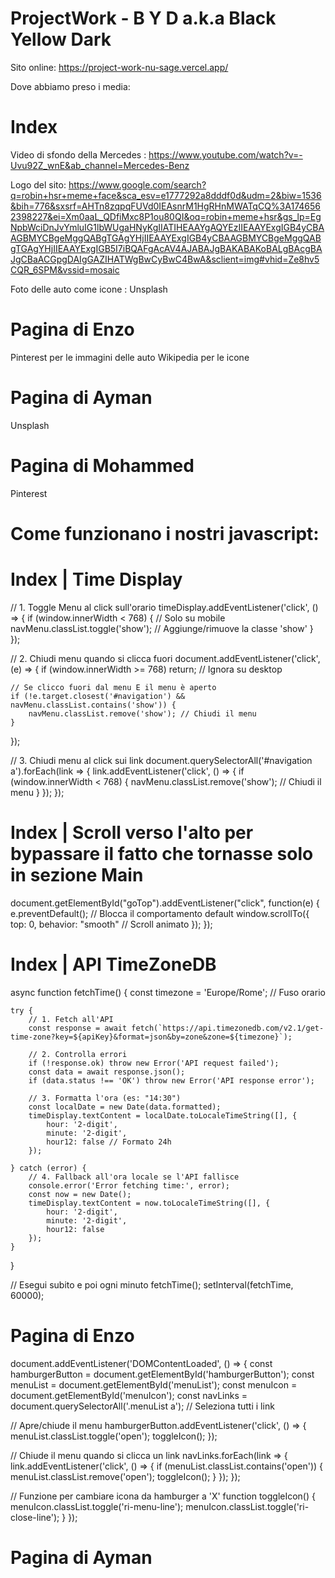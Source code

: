 # ProjectWork - B Y D a.k.a Black Yellow Dark 

Sito online: https://project-work-nu-sage.vercel.app/

Dove abbiamo preso i media:

# Index
Video di sfondo della Mercedes : https://www.youtube.com/watch?v=-Uvu92Z_wnE&ab_channel=Mercedes-Benz

Logo del sito: https://www.google.com/search?q=robin+hsr+meme+face&sca_esv=e1777292a8dddf0d&udm=2&biw=1536&bih=776&sxsrf=AHTn8zqpqFUVd0IEAsnrM1HgRHnMWATqCQ%3A1746562398227&ei=Xm0aaL_QDfiMxc8P1ou80QI&oq=robin+meme+hsr&gs_lp=EgNpbWciDnJvYmluIG1lbWUgaHNyKgIIATIHEAAYgAQYEzIIEAAYExgIGB4yCBAAGBMYCBgeMggQABgTGAgYHjIIEAAYExgIGB4yCBAAGBMYCBgeMggQABgTGAgYHjIIEAAYExgIGB5I7iBQAFgAcAV4AJABAJgBAKABAKoBALgBAcgBAJgCBaACGpgDAIgGAZIHATWgBwCyBwC4BwA&sclient=img#vhid=Ze8hv5CQR_6SPM&vssid=mosaic

Foto delle auto come icone : Unsplash

# Pagina di Enzo

Pinterest per le immagini delle auto
Wikipedia per le icone

# Pagina di Ayman

Unsplash

# Pagina di Mohammed

Pinterest


# Come funzionano i nostri javascript:

# Index | Time Display

// 1. Toggle Menu al click sull'orario
timeDisplay.addEventListener('click', () => {
    if (window.innerWidth < 768) { // Solo su mobile
        navMenu.classList.toggle('show'); // Aggiunge/rimuove la classe 'show'
    }
});


// 2. Chiudi menu quando si clicca fuori
document.addEventListener('click', (e) => {
    if (window.innerWidth >= 768) return; // Ignora su desktop
    
    // Se clicco fuori dal menu E il menu è aperto
    if (!e.target.closest('#navigation') && navMenu.classList.contains('show')) {
        navMenu.classList.remove('show'); // Chiudi il menu
    }
});

// 3. Chiudi menu al click sui link
document.querySelectorAll('#navigation a').forEach(link => {
    link.addEventListener('click', () => {
        if (window.innerWidth < 768) {
            navMenu.classList.remove('show'); // Chiudi il menu
        }
    });
});

# Index | Scroll verso l'alto per bypassare il fatto che tornasse solo in sezione Main

document.getElementById("goTop").addEventListener("click", function(e) {
    e.preventDefault(); // Blocca il comportamento default
    window.scrollTo({ 
        top: 0, 
        behavior: "smooth" // Scroll animato
    });
});

# Index | API TimeZoneDB

async function fetchTime() {
    const timezone = 'Europe/Rome'; // Fuso orario
    
    try {
        // 1. Fetch all'API
        const response = await fetch(`https://api.timezonedb.com/v2.1/get-time-zone?key=${apiKey}&format=json&by=zone&zone=${timezone}`);
        
        // 2. Controlla errori
        if (!response.ok) throw new Error('API request failed');
        const data = await response.json();
        if (data.status !== 'OK') throw new Error('API response error');

        // 3. Formatta l'ora (es: "14:30")
        const localDate = new Date(data.formatted);
        timeDisplay.textContent = localDate.toLocaleTimeString([], { 
            hour: '2-digit', 
            minute: '2-digit',
            hour12: false // Formato 24h
        });
        
    } catch (error) {
        // 4. Fallback all'ora locale se l'API fallisce
        console.error('Error fetching time:', error);
        const now = new Date();
        timeDisplay.textContent = now.toLocaleTimeString([], {
            hour: '2-digit',
            minute: '2-digit',
            hour12: false
        });
    }
}

// Esegui subito e poi ogni minuto
fetchTime();
setInterval(fetchTime, 60000); 


# Pagina di Enzo 

<!-- Apertura/chiusura del menu al click sull'icona hamburger -->

document.addEventListener('DOMContentLoaded', () => {
  const hamburgerButton = document.getElementById('hamburgerButton');
  const menuList = document.getElementById('menuList');
  const menuIcon = document.getElementById('menuIcon');
  const navLinks = document.querySelectorAll('.menuList a'); // Seleziona tutti i link

  // Apre/chiude il menu
  hamburgerButton.addEventListener('click', () => {
    menuList.classList.toggle('open');
    toggleIcon();
  });

  // Chiude il menu quando si clicca un link
  navLinks.forEach(link => {
    link.addEventListener('click', () => {
      if (menuList.classList.contains('open')) {
        menuList.classList.remove('open');
        toggleIcon();
      }
    });
  });

  // Funzione per cambiare icona da hamburger a 'X'
  function toggleIcon() {
    menuIcon.classList.toggle('ri-menu-line');
    menuIcon.classList.toggle('ri-close-line');
  }
});


# Pagina di Ayman

